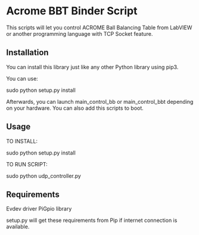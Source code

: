 Acrome BBT Binder Script
==================

This scripts will let you control ACROME Ball Balancing Table from LabVIEW or another programming language with TCP Socket feature.

Installation
------------

You can install this library just like any other Python library using pip3. 

You can use:

sudo python setup.py install

Afterwards, you can launch main_control_bb or main_control_bbt depending on your hardware. You can also add this scripts to boot. 


Usage
-----

TO INSTALL:

sudo python setup.py install

TO RUN SCRIPT:

sudo python udp_controller.py 


Requirements
-----

Evdev driver
PiGpio library

setup.py will get these requirements from Pip if internet connection is available.


